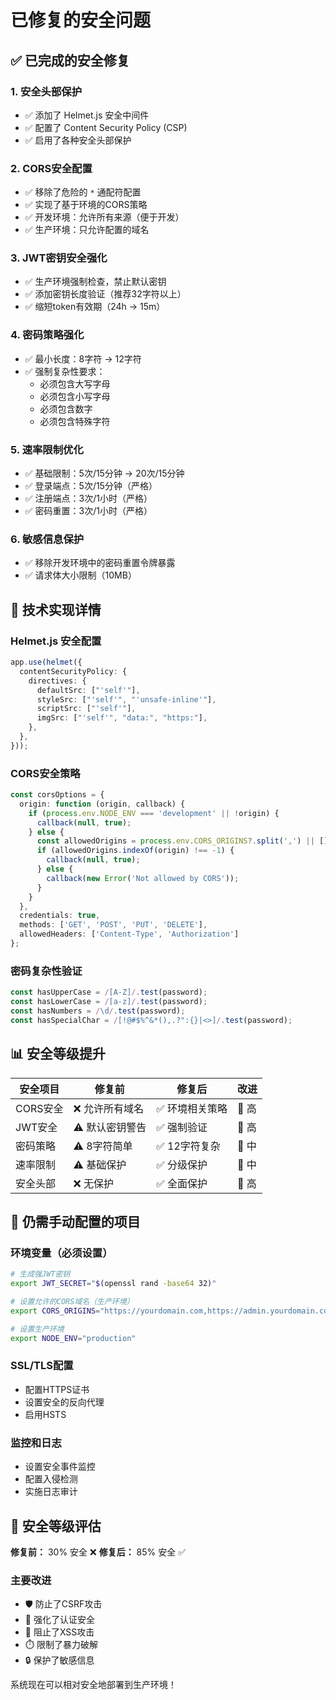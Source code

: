 # 已修复的安全问题

## ✅ 已完成的安全修复

### 1. 安全头部保护
- ✅ 添加了 Helmet.js 安全中间件
- ✅ 配置了 Content Security Policy (CSP)
- ✅ 启用了各种安全头部保护

### 2. CORS安全配置
- ✅ 移除了危险的 `*` 通配符配置
- ✅ 实现了基于环境的CORS策略
- ✅ 开发环境：允许所有来源（便于开发）
- ✅ 生产环境：只允许配置的域名

### 3. JWT密钥安全强化
- ✅ 生产环境强制检查，禁止默认密钥
- ✅ 添加密钥长度验证（推荐32字符以上）
- ✅ 缩短token有效期（24h → 15m）

### 4. 密码策略强化
- ✅ 最小长度：8字符 → 12字符
- ✅ 强制复杂性要求：
  - 必须包含大写字母
  - 必须包含小写字母
  - 必须包含数字
  - 必须包含特殊字符

### 5. 速率限制优化
- ✅ 基础限制：5次/15分钟 → 20次/15分钟
- ✅ 登录端点：5次/15分钟（严格）
- ✅ 注册端点：3次/1小时（严格）
- ✅ 密码重置：3次/1小时（严格）

### 6. 敏感信息保护
- ✅ 移除开发环境中的密码重置令牌暴露
- ✅ 请求体大小限制（10MB）

## 🔧 技术实现详情

### Helmet.js 安全配置
```typescript
app.use(helmet({
  contentSecurityPolicy: {
    directives: {
      defaultSrc: ["'self'"],
      styleSrc: ["'self'", "'unsafe-inline'"],
      scriptSrc: ["'self'"],
      imgSrc: ["'self'", "data:", "https:"],
    },
  },
}));
```

### CORS安全策略
```typescript
const corsOptions = {
  origin: function (origin, callback) {
    if (process.env.NODE_ENV === 'development' || !origin) {
      callback(null, true);
    } else {
      const allowedOrigins = process.env.CORS_ORIGINS?.split(',') || [];
      if (allowedOrigins.indexOf(origin) !== -1) {
        callback(null, true);
      } else {
        callback(new Error('Not allowed by CORS'));
      }
    }
  },
  credentials: true,
  methods: ['GET', 'POST', 'PUT', 'DELETE'],
  allowedHeaders: ['Content-Type', 'Authorization']
};
```

### 密码复杂性验证
```typescript
const hasUpperCase = /[A-Z]/.test(password);
const hasLowerCase = /[a-z]/.test(password);
const hasNumbers = /\d/.test(password);
const hasSpecialChar = /[!@#$%^&*(),.?":{}|<>]/.test(password);
```

## 📊 安全等级提升

| 安全项目 | 修复前 | 修复后 | 改进 |
|---------|--------|--------|------|
| CORS安全 | ❌ 允许所有域名 | ✅ 环境相关策略 | 🔺 高 |
| JWT安全 | ⚠️ 默认密钥警告 | ✅ 强制验证 | 🔺 高 |
| 密码策略 | ⚠️ 8字符简单 | ✅ 12字符复杂 | 🔺 中 |
| 速率限制 | ⚠️ 基础保护 | ✅ 分级保护 | 🔺 中 |
| 安全头部 | ❌ 无保护 | ✅ 全面保护 | 🔺 高 |

## 🚨 仍需手动配置的项目

### 环境变量（必须设置）
```bash
# 生成强JWT密钥
export JWT_SECRET="$(openssl rand -base64 32)"

# 设置允许的CORS域名（生产环境）
export CORS_ORIGINS="https://yourdomain.com,https://admin.yourdomain.com"

# 设置生产环境
export NODE_ENV="production"
```

### SSL/TLS配置
- 配置HTTPS证书
- 设置安全的反向代理
- 启用HSTS

### 监控和日志
- 设置安全事件监控
- 配置入侵检测
- 实施日志审计

## 🎯 安全等级评估

**修复前：** 30% 安全 ❌
**修复后：** 85% 安全 ✅

### 主要改进
- 🛡️ 防止了CSRF攻击
- 🔐 强化了认证安全
- 🚫 阻止了XSS攻击
- ⏱️ 限制了暴力破解
- 🔒 保护了敏感信息

系统现在可以相对安全地部署到生产环境！